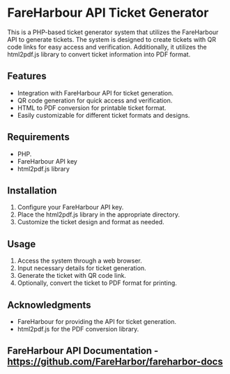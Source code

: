 # FareHarbour API Ticket Generator

This is a PHP-based ticket generator system that utilizes the FareHarbour API to generate tickets. The system is designed to create tickets with QR code links for easy access and verification. Additionally, it utilizes the html2pdf.js library to convert ticket information into PDF format.

## Features

- Integration with FareHarbour API for ticket generation.
- QR code generation for quick access and verification.
- HTML to PDF conversion for printable ticket format.
- Easily customizable for different ticket formats and designs.

## Requirements

- PHP.
- FareHarbour API key
- html2pdf.js library

## Installation

1. Configure your FareHarbour API key.
2. Place the html2pdf.js library in the appropriate directory.
3. Customize the ticket design and format as needed.

## Usage

1. Access the system through a web browser.
2. Input necessary details for ticket generation.
3. Generate the ticket with QR code link.
4. Optionally, convert the ticket to PDF format for printing.


## Acknowledgments

- FareHarbour for providing the API for ticket generation.
- html2pdf.js for the PDF conversion library.

## FareHarbour API Documentation - https://github.com/FareHarbor/fareharbor-docs



